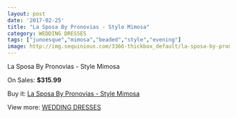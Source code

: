 ```yaml
---
layout: post
date: '2017-02-25'
title: "La Sposa By Pronovias - Style Mimosa"
category: WEDDING DRESSES
tags: ["junoesque","mimosa","beaded","style","evening"]
image: http://img.sequinious.com/3366-thickbox_default/la-sposa-by-pronovias-style-mimosa.jpg
---
```

La Sposa By Pronovias - Style Mimosa

On Sales: **$315.99**
<a href="https://www.sequinious.com/wedding-dresses/1401-la-sposa-by-pronovias-style-mimosa.html"><amp-img layout="responsive" width="600" height="600" src="//img.sequinious.com/3366-thickbox_default/la-sposa-by-pronovias-style-mimosa.jpg" alt="La Sposa By Pronovias - Style Mimosa 0" /></a>
<a href="https://www.sequinious.com/wedding-dresses/1401-la-sposa-by-pronovias-style-mimosa.html"><amp-img layout="responsive" width="600" height="600" src="//img.sequinious.com/3368-thickbox_default/la-sposa-by-pronovias-style-mimosa.jpg" alt="La Sposa By Pronovias - Style Mimosa 1" /></a>
<a href="https://www.sequinious.com/wedding-dresses/1401-la-sposa-by-pronovias-style-mimosa.html"><amp-img layout="responsive" width="600" height="600" src="//img.sequinious.com/3367-thickbox_default/la-sposa-by-pronovias-style-mimosa.jpg" alt="La Sposa By Pronovias - Style Mimosa 2" /></a>

Buy it: [La Sposa By Pronovias - Style Mimosa](https://www.sequinious.com/wedding-dresses/1401-la-sposa-by-pronovias-style-mimosa.html "La Sposa By Pronovias - Style Mimosa")

View more: [WEDDING DRESSES](https://www.sequinious.com/2-wedding-dresses "WEDDING DRESSES")